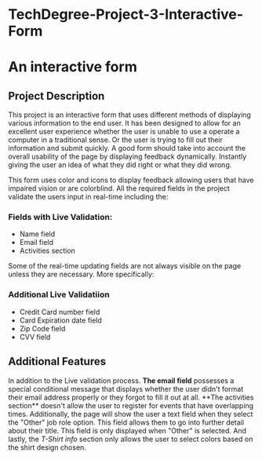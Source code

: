 # TechDegree-Project-3-Interactive-Form
 <h1>An interactive form</h1>

 <h2>Project Description</h2>

<p>This project is an interactive form that uses different methods of displaying various information to the end user.
It has been designed to allow for an excellent user experience whether the user is unable to use a operate a computer in
a traditional sense. Or the user is trying to fill out their information and submit quickly. A good form should take into account
the overall usability of the page by displaying feedback dynamically. Instantly giving the user an idea of what they did right or
what they did wrong.

This form uses color and icons to display feedback allowing users that have impaired vision or are colorblind. 
All the required fields in the project validate the users input in real-time including the:</p>


<h3>Fields with Live Validation:</h3>

<ul>
    <li>Name field</li>
    <li>Email field</li>
    <li>Activities section</li>
</ul>

<p>Some of the real-time updating fields are not always visible on the page unless they are necessary.
More specifically:</p>

<h3>Additional Live Validatiion </h3>

<ul>
    <li>Credit Card number field</li>
    <li>Card Expiration date field</li>
    <li>Zip Code field</li>
    <li>CVV field</li>
</ul>

<h2>Additional Features</h2>

<p>In addition to the Live validation process. <strong>The email field</strong> possesses a special conditional message that displays
whether the user didn't format their email address properly or they forgot to fill it out at all. **The activities section** 
doesn't allow the user to register for events that have overlapping times. Additionally, the page will show the user a text field
when they select the "Other" job role option. This field allows them to go into further detail about their title. This field is
only displayed when "Other" is selected. And lastly, the <em>T-Shirt info</em> section only allows the user to select colors
based on the shirt design chosen.</p>
